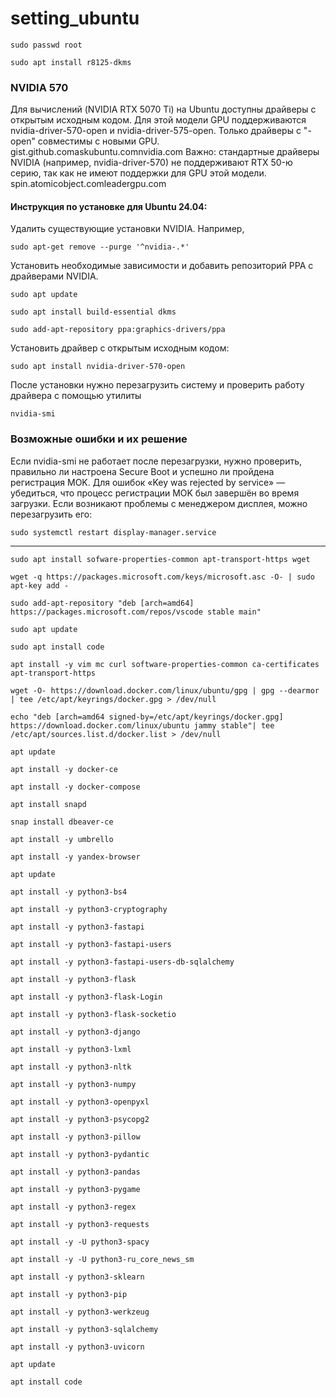 # setting_ubuntu

`sudo passwd root`

`sudo apt install r8125-dkms`

### NVIDIA 570

Для вычислений (NVIDIA RTX 5070 Ti) на Ubuntu доступны драйверы с открытым исходным кодом. Для этой модели GPU поддерживаются nvidia-driver-570-open и nvidia-driver-575-open. Только драйверы с "-open" совместимы с новыми GPU. gist.github.comaskubuntu.comnvidia.com
Важно: стандартные драйверы NVIDIA (например, nvidia-driver-570) не поддерживают RTX 50-ю серию, так как не имеют поддержки для GPU этой модели. spin.atomicobject.comleadergpu.com

#### Инструкция по установке для Ubuntu 24.04:

Удалить существующие установки NVIDIA. Например,

`sudo apt-get remove --purge '^nvidia-.*'`

Установить необходимые зависимости и добавить репозиторий PPA с драйверами NVIDIA.

`sudo apt update`

`sudo apt install build-essential dkms`

`sudo add-apt-repository ppa:graphics-drivers/ppa`
    
Установить драйвер с открытым исходным кодом:
    
`sudo apt install nvidia-driver-570-open`
    
После установки нужно перезагрузить систему и проверить работу драйвера с помощью утилиты

`nvidia-smi`

### Возможные ошибки и их решение
Если nvidia-smi не работает после перезагрузки, нужно проверить, правильно ли настроена Secure Boot и успешно ли пройдена регистрация MOK. Для ошибок «Key was rejected by service» — убедиться, что процесс регистрации MOK был завершён во время загрузки.
Если возникают проблемы с менеджером дисплея, можно перезагрузить его:

`sudo systemctl restart display-manager.service`

_____________________________________________________________________________________________

`sudo apt install sofware-properties-common apt-transport-https wget`

`wget -q https://packages.microsoft.com/keys/microsoft.asc -O- | sudo apt-key add -`

`sudo add-apt-repository "deb [arch=amd64] https://packages.microsoft.com/repos/vscode stable main"`

`sudo apt update`

`sudo apt install code`

`apt install -y vim mc curl software-properties-common ca-certificates apt-transport-https`

`wget -O- https://download.docker.com/linux/ubuntu/gpg | gpg --dearmor | tee /etc/apt/keyrings/docker.gpg > /dev/null`

`echo "deb [arch=amd64 signed-by=/etc/apt/keyrings/docker.gpg] https://download.docker.com/linux/ubuntu jammy stable"| tee /etc/apt/sources.list.d/docker.list > /dev/null`

`apt update`

`apt install -y docker-ce`

`apt install -y docker-compose`

`apt install snapd`

`snap install dbeaver-ce`

`apt install -y umbrello`

`apt install -y yandex-browser`

`apt update`

`apt install -y python3-bs4`

`apt install -y python3-cryptography`

`apt install -y python3-fastapi`

`apt install -y python3-fastapi-users`

`apt install -y python3-fastapi-users-db-sqlalchemy`

`apt install -y python3-flask`

`apt install -y python3-flask-Login`

`apt install -y python3-flask-socketio`

`apt install -y python3-django`

`apt install -y python3-lxml`

`apt install -y python3-nltk`

`apt install -y python3-numpy`

`apt install -y python3-openpyxl`

`apt install -y python3-psycopg2`

`apt install -y python3-pillow`

`apt install -y python3-pydantic`

`apt install -y python3-pandas`

`apt install -y python3-pygame`

`apt install -y python3-regex`

`apt install -y python3-requests`

`apt install -y -U python3-spacy`

`apt install -y -U python3-ru_core_news_sm`

`apt install -y python3-sklearn`

`apt install -y python3-pip`

`apt install -y python3-werkzeug`

`apt install -y python3-sqlalchemy`

`apt install -y python3-uvicorn`

`apt update`

`apt install code`
